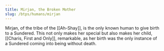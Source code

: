 ```yaml
---
title: Mirjan, the Broken Mother
slug: /btps/humans/mirjan
---
```


Mirjan, of the tribe of the [[Ah-Shay]], is the only known human to give birth to a Sundered. This not only makes her special but also makes her child, [[Charis, First and Only]], remarkable, as her birth was the only instance of a Sundered coming into being without death.